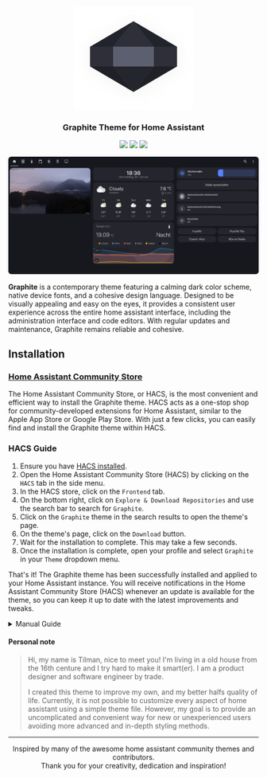 <p align="center"><img src="https://raw.githubusercontent.com/TilmanGriesel/graphite/main/docs/logo_s.svg" width="240" alt="Logo Graphite Theme"/></p>
<h3 align="center">Graphite Theme for Home Assistant</h3>
<p align="center">
	<a href="https://my.home-assistant.io/redirect/hacs_repository/?owner=TilmanGriesel&repository=graphite&category=theme"><img src="https://img.shields.io/badge/hacs-default-blue?colorA=16181d&colorB=5c5e70&style=for-the-badge"></a>
	<a href="https://github.com/tilmangriesel/graphite/stargazers"><img src="https://img.shields.io/github/stars/tilmangriesel/graphite?colorA=16181d&colorB=5c5e70&style=for-the-badge"></a>
	<a href="https://github.com/tilmangriesel/graphite/issues"><img src="https://img.shields.io/github/issues/tilmangriesel/graphite?colorA=16181d&colorB=5c5e70&style=for-the-badge"></a>
</p>

<p align="center"><img src="https://raw.githubusercontent.com/TilmanGriesel/graphite/main/docs/screenshots/main.png"/><br/></p>

**Graphite** is a contemporary theme featuring a calming dark color scheme, native device fonts, and a cohesive design language. Designed to be visually appealing and easy on the eyes, it provides a consistent user experience across the entire home assistant interface, including the administration interface and code editors. With regular updates and maintenance, Graphite remains reliable and cohesive.

## Installation

### [Home Assistant Community Store](https://hacs.xyz/)
The Home Assistant Community Store, or HACS, is the most convenient and efficient way to install the Graphite theme. HACS acts as a one-stop shop for community-developed extensions for Home Assistant, similar to the Apple App Store or Google Play Store. With just a few clicks, you can easily find and install the Graphite theme within HACS.

### HACS Guide

1. Ensure you have [HACS installed](https://hacs.xyz/docs/setup/download).
1. Open the Home Assistant Community Store (HACS) by clicking on the `HACS` tab in the side menu.
1. In the HACS store, click on the `Frontend` tab.
1. On the bottom right, click on `Explore & Download Repositories` and use the search bar to search for `Graphite`.
1. Click on the `Graphite` theme in the search results to open the theme's page.
1. On the theme's page, click on the `Download` button.
1. Wait for the installation to complete. This may take a few seconds.
1. Once the installation is complete, open your profile and select `Graphite` in your `Theme` dropdown menu.

That's it! The Graphite theme has been successfully installed and applied to your Home Assistant instance. You will receive notifications in the Home Assistant Community Store (HACS) whenever an update is available for the theme, so you can keep it up to date with the latest improvements and tweaks.

<details>
<summary>Manual Guide</summary>
	
## Manual Guide
	
1. Copy the `themes` folder into your home-assistant config folder
1. Set the theme folder in you `configuration.yaml`

```yaml
frontend:
  themes: !include_dir_merge_named themes
```

3. Restart Home Assistant
4. Select the `Graphite` theme in your profile
</details>

#### Personal note
> Hi, my name is Tilman, nice to meet you! I'm living in a old house from the 16th centure and I try hard to make it smart(er). I am a product designer and software engineer by trade.
> 
> I created this theme to improve my own, and my better halfs quality of life. Currently, it is not possible to customize every aspect of home assistant using a simple theme file. However, my goal is to provide an uncomplicated and convenient way for new or unexperienced users avoiding more advanced and in-depth styling methods.

---

<p align="center">
Inspired by many of the awesome home assistant community themes and contributors.<br>Thank you for your creativity, dedication and inspiration!
</p>
